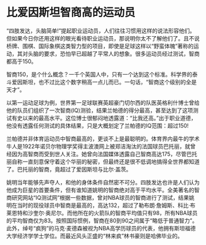 # 比爱因斯坦智商高的运动员

“四肢发达，头脑简单!”提起职业运动员，人们往往习惯用这样的说法形容他们。但如果今日你还用这样的眼光看待职业运动员，那说明你太不了解他们了。且不说桥牌、围棋、国际象棋这类智力型的项目，即使是足球这样以“野蛮体魄”著称的运动，其对头脑的要求，恐怕早已超越了平常人的想象。很多运动员经过测试，智商都高于150。 

智商150，是个什么概念？一千个英国人中，只有一个达到这个标准。科学界的泰斗爱因斯坦，也不过比这个数字稍高一点儿而已。一句话，“智商这个级别的全是天才”。 

以第一运动足球为例，世界第一足球联赛英超豪门切尔西的队医英格利什博士曾给他的队员们组织了一次智商(IQ)测验，结果兰帕德的得分最高，甚至达到了这项测试有史以来的最高水平。这位博士很郁闷地透露道：“比我还高。”出于职业道德，他没有透露任何测试的具体结果，只是大概划定了兰帕德的IQ范围：超过150! 

兰帕德并非体育运动员中智商最高的，更谈不上是最聪明的。体育界内最牛的学术牛人是1922年诺贝尔物理学奖得主波澳网上被郑洁淘汰的法国球员巴托丽，就曾经因为高智商而受到世人关注。她曾向法国媒体透露自己智商高达175，尽管巴托丽自称一直刻意保守着这个华丽的秘密，但最终还是很不低调地搞得全世界都知道了。巴托丽的智商，竟超过了爱因斯坦与比尔·盖茨。 

姚明当年能够先声夺人，和他的身体条件自然密不可分。四肢发达也许是人们认为他成为巨星的首要条件，但有谁知道姚明的智商绝对高于平均水平。全美著名的智商研究网站“IQ测试网”根据一些数据，曾对NBA球员的智商进行了测试，结果姚明在当时的现役球员中智商是最高的，高达132，超过了勒布朗·詹姆斯、科比·布莱恩特和沙奎尔·奥尼尔。而他所在的火箭队的智商平均值只有98，所有NBA球员的平均智商仅为83。按照国际惯例，智商在80到90之间属于“略低于普通智力”。此外，绰号“疯狗”的马克·麦德森被视为NBA高学历球员的代表，他拥有斯坦福德大学经济学学士学位。而最近风头正盛的“林来疯”林书豪则是哈佛毕业的。